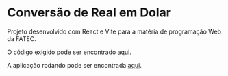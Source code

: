 # Conversão de Real em Dolar

Projeto desenvolvido com React e Vite para a matéria de programação Web da FATEC.

O código exigido pode ser encontrado [aqui](/src/App.tsx).

A aplicação rodando pode ser encontrada [aqui](https://google.com).